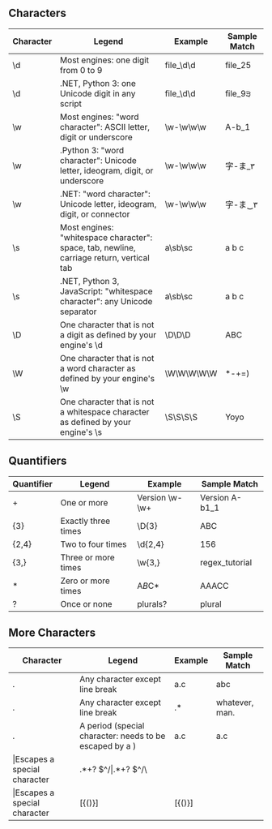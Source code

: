 

## Characters

Character|Legend|Example|Sample Match
---|---|---|---
\d|Most engines: one digit from 0 to 9|file_\d\d|file_25
\d|.NET, Python 3: one Unicode digit in any script|file_\d\d|file_9੩
\w|Most engines: "word character": ASCII letter, digit or underscore|\w-\w\w\w|A-b_1
\w|.Python 3: "word character": Unicode letter, ideogram, digit, or underscore|\w-\w\w\w|字-ま_۳
\w|.NET: "word character": Unicode letter, ideogram, digit, or connector|\w-\w\w\w|字-ま‿۳
\s|Most engines: "whitespace character": space, tab, newline, carriage return, vertical tab|a\sb\sc|a b c
\s|.NET, Python 3, JavaScript: "whitespace character": any Unicode separator|a\sb\sc|a b c
\D|One character that is not a digit as defined by your engine's \d|\D\D\D|ABC
\W|One character that is not a word character as defined by your engine's \w|\W\W\W\W\W|*-+=)
\S|One character that is not a whitespace character as defined by your engine's \s|\S\S\S\S|Yoyo

## Quantifiers

Quantifier|Legend|Example|Sample Match
---|---|---|---
+|One or more|Version \w-\w+|Version A-b1_1
{3}|Exactly three times|\D{3}|ABC
{2,4}|Two to four times|\d{2,4}|156
{3,}|Three or more times|\w{3,}|regex_tutorial
*|Zero or more times|A*B*C*|AAACC
?|Once or none|plurals?|plural

## More Characters
Character|Legend|Example|Sample Match
---|---|---|---
.|Any character except line break|a.c|abc
.|Any character except line break|.*|whatever, man.
\.|A period (special character: needs to be escaped by a \)|a\.c|a.c
\|Escapes a special character|\.\*\+\?    \$\^\/\\|.*+?    $^/\
\|Escapes a special character|\[\{\(\)\}\]|[{()}]

